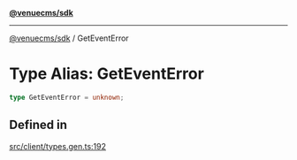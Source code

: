 [**@venuecms/sdk**](../README.md)

***

[@venuecms/sdk](../README.md) / GetEventError

# Type Alias: GetEventError

```ts
type GetEventError = unknown;
```

## Defined in

[src/client/types.gen.ts:192](https://github.com/venuecms/sdk/blob/823b04c9ee84b4d1baaafd2d6fb4c862f759e4e8/src/client/types.gen.ts#L192)
